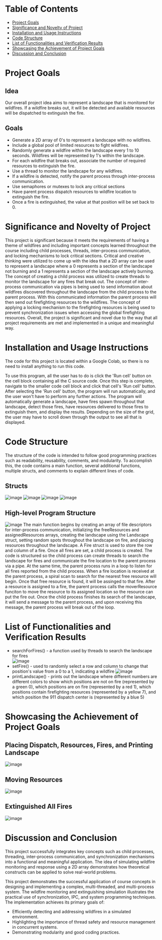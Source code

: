 # Table of Contents
- [Project Goals](#project-goals)
-  [Significance and Novelty of Project](#significance-and-novelty-of-project)
-  [Installation and Usage Instructions](#installation-and-usage-instructions)
-  [Code Structure](#code-structure)
-  [List of Functionalities and Verification Results](#list-of-functionalities-and-verification-results)
-  [Showcasing the Achievement of Project Goals](#showcasing-the-achievement-of-project-goals)
-  [Discussion and Conclusion](#discussion-and-conclusion)

# Project Goals
## Idea
Our overall project idea aims to represent a landscape that is monitored for wildfires. If a wildfire breaks out, it will be detected and available resources will be dispatched to extinguish the fire. 

## Goals
- Generate a 2D array of 0's to represent a landscape with no wildfires.
- Include a global pool of limited resources to fight wildfires.
- Randomly generate a wildfire within the landscape every 1 to 10 seconds. Wildfires will be represented by 1's within the landscape.
- For each wildfire that breaks out, associate the number of required resources to extinguish the fire.
- Use a thread to monitor the landscape for any wildfires.
- If a wildfire is detected, notify the parent process through inter-process communication.
- Use semaphores or mutexes to lock any critical sections
- Have parent process dispatch resources to wildfire location to extinguish the fire.
- Once a fire is extinguished, the value at that position will be set back to 0.

# Significance and Novelty of Project
This project is significant because it meets the requirements of having a theme of wildfires and including important concepts learned throughout the course including child processes, threads, inter-process communication, and locking mechanisms to lock critical sections. Critical and creative thinking were utilized to come up with the idea that a 2D array can be used to represent a landscape where a 0 represents a section of the landscape not burning and a 1 represents a section of the landscape actively burning. The concept of creating a child process was utilized to create threads to monitor the landscape for any fires that break out. The concept of inter-process communication via pipes is being used to send information about wildfires discovered throughout the landscape from the child process to the parent process. With this communicated information the parent process will then send out firefighting resources to the wildfires. The concept of applying a locking mechanism to the firefighting resources is being used to prevent synchronization issues when accessing the global firefighting resources. Overall, the project is significant and novel due to the way that all project requirements are met and implemented in a unique and meaningful way.

# Installation and Usage Instructions
The code for this project is located within a Google Colab, so there is no need to install anything to run this code.  

To use this program, all the user has to do is click the 'Run cell' button on the cell block containing all the C source code. Once this step is complete, navigate to the smaller code cell block and click that cell's 'Run cell' button. After selecting the 'Run cell' button, the program will run automatically, and the user won't have to perform any further actions. The program will automatically generate a landscape, have fires spawn throughout that landscape, detect those fires, have resources delivered to those fires to extinguish them, and display the results. Depending on the size of the grid, the user may have to scroll down through the output to see all that is displayed. 

# Code Structure
The structure of the code is intended to follow good programming practices such as readability, reusability, comments, and modularity. To accomplish this, the code contains a main function, several additional functions, multiple structs, and comments to explain different lines of code. 
## Structs
![image](/images/landscapeStruct.jpg)
![image](/images/fireStruct.jpg)
![image](/images/threadArgsStruct.jpg)
![image](/images/resourceStruct.jpg)  

## High-level Program Structure
![image](/images/codeStructureDiagram.jpg)
The main function begins by creating an array of file descriptors for inter-process communication, initializing the freeResources and assignedResources arrays, creating the landscape using the Landscape struct, setting random spots throughout the landscape on fire, and placing resources throughout the landscape. A Fire struct is used to store the row and column of a fire. Once all fires are set, a child process is created. The code is structured so the child process can create threads to search the landscape for fires and communicate the fire location to the parent process via a pipe. At the same time, the parent process runs in a loop to listen for all fires reported from the child process. When a fire location is received at the parent process, a spiral scan to search for the nearest free resource will begin. Once that free resource is found, it will be assinged to that fire. After a resource is assigned to a fire, the parent process calls the moverResource funciton to move the resource to its assigned location so the resource can put the fire out. Once the child process finishes its search of the landscape, it will send a message to the parent process, and upon receiving this message, the parent process will break out of the loop.

# List of Functionalities and Verification Results
- searchForFires() - a function used by threads to search the landscape for fires  
![image](/images/searchForFiresOutput.jpg) 
- setFire() - used to randomly select a row and column to change that position's value from a 0 to a 1, indicating a wildfire
![image](/images/setFiresOutput.jpg) 
- printLandscape() - prints out the landscape where different numbers are different colors to show which positions are not on fire (represented by a green 0), which positions are on fire (represented by a red 1), which positions contain firefighting resources (represented by a yellow 7), and which position the 911 dispatch center is (represented by a blue 5)
# Showcasing the Achievement of Project Goals
## Placing Dispatch, Resources, Fires, and Printing Landscape
![image](/images/printedLandscape.jpg)  
## Moving Resources
![image](/images/movingResources.jpg)  
## Extinguished All Fires
![image](/images/extinguishedFires.jpg) 
# Discussion and Conclusion
This project successfully integrates key concepts such as child processes, threading, inter-process communication, and synchronization mechanisms into a functional and meaningful application. The idea of simulating wildfire monitoring and response using a 2D array demonstrates how theoretical constructs can be applied to solve real-world problems.

This project demonstrates the successful application of course concepts in designing and implementing a complex, multi-threaded, and multi-process system. The wildfire monitoring and extinguishing simulation illustrates the practical use of synchronization, IPC, and system programming techniques. The implementation achieves its primary goals of:
- Efficiently detecting and addressing wildfires in a simulated environment.
- Highlighting the importance of thread safety and resource management in concurrent systems.
- Demonstrating modularity and good coding practices.
